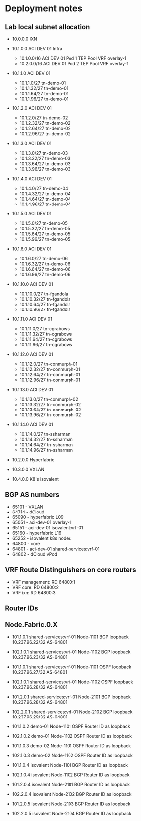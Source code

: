 # Deployment notes

## Lab local subnet allocation

- 10.0.0.0 IXN
- 10.1.0.0 ACI DEV 01 Infra
  - 10.1.0.0/16 ACI DEV 01 Pod 1 TEP Pool VRF overlay-1
  - 10.2.0.0/16 ACI DEV 01 Pod 2 TEP Pool VRF overlay-1
- 10.1.1.0 ACI DEV 01
  - 10.1.1.0/27 tn-demo-01
  - 10.1.1.32/27 tn-demo-01
  - 10.1.1.64/27 tn-demo-01
  - 10.1.1.96/27 tn-demo-01
- 10.1.2.0 ACI DEV 01
  - 10.1.2.0/27 tn-demo-02
  - 10.1.2.32/27 tn-demo-02
  - 10.1.2.64/27 tn-demo-02
  - 10.1.2.96/27 tn-demo-02
- 10.1.3.0 ACI DEV 01
  - 10.1.3.0/27 tn-demo-03
  - 10.1.3.32/27 tn-demo-03
  - 10.1.3.64/27 tn-demo-03
  - 10.1.3.96/27 tn-demo-03
- 10.1.4.0 ACI DEV 01
  - 10.1.4.0/27 tn-demo-04
  - 10.1.4.32/27 tn-demo-04
  - 10.1.4.64/27 tn-demo-04
  - 10.1.4.96/27 tn-demo-04
- 10.1.5.0 ACI DEV 01
  - 10.1.5.0/27 tn-demo-05
  - 10.1.5.32/27 tn-demo-05
  - 10.1.5.64/27 tn-demo-05
  - 10.1.5.96/27 tn-demo-05
- 10.1.6.0 ACI DEV 01
  - 10.1.6.0/27 tn-demo-06
  - 10.1.6.32/27 tn-demo-06
  - 10.1.6.64/27 tn-demo-06
  - 10.1.6.96/27 tn-demo-06
- 10.1.10.0 ACI DEV 01
  - 10.1.10.0/27 tn-fgandola
  - 10.1.10.32/27 tn-fgandola
  - 10.1.10.64/27 tn-fgandola
  - 10.1.10.96/27 tn-fgandola
- 10.1.11.0 ACI DEV 01
  - 10.1.11.0/27 tn-cgrabows
  - 10.1.11.32/27 tn-cgrabows
  - 10.1.11.64/27 tn-cgrabows
  - 10.1.11.96/27 tn-cgrabows
- 10.1.12.0 ACI DEV 01
  - 10.1.12.0/27 tn-conmurph-01
  - 10.1.12.32/27 tn-conmurph-01
  - 10.1.12.64/27 tn-conmurph-01
  - 10.1.12.96/27 tn-conmurph-01
- 10.1.13.0 ACI DEV 01
  - 10.1.13.0/27 tn-conmurph-02
  - 10.1.13.32/27 tn-conmurph-02
  - 10.1.13.64/27 tn-conmurph-02
  - 10.1.13.96/27 tn-conmurph-02
- 10.1.14.0 ACI DEV 01
  - 10.1.14.0/27 tn-ssharman
  - 10.1.14.32/27 tn-ssharman
  - 10.1.14.64/27 tn-ssharman
  - 10.1.14.96/27 tn-ssharman

- 10.2.0.0 Hyperfabric

- 10.3.0.0 VXLAN

- 10.4.0.0 K8's isovalent

## BGP AS numbers

- 65101 - VXLAN
- 64714 - dCloud
- 65090 - hyperfabric L09
- 65051 - aci-dev-01 overlay-1
- 65151 - aci-dev-01 isovalent:vrf-01
- 65160 - hyperfabric L16
- 65252 - isovalent k8s nodes
- 64800 - core
- 64801 - aci-dev-01 shared-services:vrf-01 
- 64802 - dCloud vPod

## VRF Route Distinguishers on core routers

- VRF management: RD 64800:1
- VRF core:       RD 64800:2
- VRF ixn:        RD 64800:3

## Router IDs

## Node.Fabric.0.X

- 101.1.0.1 shared-services:vrf-01  Node-1101 BGP loopback 10.237.96.22/32 AS-64801
- 102.1.0.1 shared-services:vrf-01  Node-1102 BGP loopback 10.237.96.23/32 AS-64801
- 101.1.0.1 shared-services:vrf-01  Node-1101 OSPF loopback 10.237.96.27/32 AS-64801
- 102.1.0.1 shared-services:vrf-01  Node-1102 OSPF loopback 10.237.96.28/32 AS-64801

- 101.2.0.1 shared-services:vrf-01  Node-2101 BGP loopback 10.237.96.28/32 AS-64801
- 102.2.0.1 shared-services:vrf-01  Node-2102 BGP loopback 10.237.96.29/32 AS-64801

- 101.1.0.2 demo-01 Node-1101 OSPF Router ID as loopback
- 102.1.0.2 demo-01 Node-1102 OSPF Router ID as loopback

- 101.1.0.3 demo-02 Node-1101 OSPF Router ID as loopback
- 102.1.0.3 demo-02 Node-1102 OSPF Router ID as loopback

- 101.1.0.4 isovalent Node-1101 BGP Router ID as loopback
- 102.1.0.4 isovalent Node-1102 BGP Router ID as loopback
- 101.2.0.4 isovalent Node-2101 BGP Router ID as loopback
- 102.2.0.4 isovalent Node-2102 BGP Router ID as loopback
- 101.2.0.5 isovalent Node-2103 BGP Router ID as loopback
- 102.2.0.5 isovalent Node-2104 BGP Router ID as loopback

